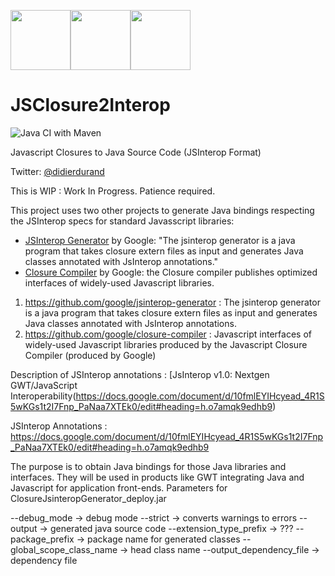 <img src="https://github.com/didier-durand/JSClosure2Interop/blob/master/img/js-logo.jpg" height="96"><img src="https://github.com/didier-durand/JSClosure2Interop/blob/master/img/gwt-logo.png" height="96"><img src="https://github.com/didier-durand/JSClosure2Interop/blob/master/img/java-logo.png" height="96">

# JSClosure2Interop

![Java CI with Maven](https://github.com/didier-durand/JSClosure2Interop/workflows/Java%20CI%20with%20Maven/badge.svg)

Javascript Closures to Java Source Code (JSInterop Format)

Twitter: [@didierdurand](https://twitter.com/chaingrok)

This is WIP : Work In Progress. Patience required.

This project uses two other projects to generate Java bindings respecting the JSInterop specs for standard Javasscript libraries:

-   [JSInterop Generator](https://github.com/google/jsinterop-generator) by Google: "The jsinterop generator is a java program that takes closure extern files as input and generates Java classes annotated with JsInterop annotations."
-   [Closure Compiler](https://github.com/google/closure-compiler) by Google: the Closure compiler publishes optimized interfaces of widely-used Javascript libraries. 

1) https://github.com/google/jsinterop-generator : The jsinterop generator is a java program that takes closure extern files as input and generates Java classes annotated with JsInterop annotations.
2) https://github.com/google/closure-compiler : Javascript interfaces of widely-used Javascript libraries produced by the Javascript Closure Compiler (produced by Google)

Description of JSInterop annotations : [JsInterop v1.0: Nextgen GWT/JavaScript Interoperability(https://docs.google.com/document/d/10fmlEYIHcyead_4R1S5wKGs1t2I7Fnp_PaNaa7XTEk0/edit#heading=h.o7amqk9edhb9)

JSInterop Annotations : https://docs.google.com/document/d/10fmlEYIHcyead_4R1S5wKGs1t2I7Fnp_PaNaa7XTEk0/edit#heading=h.o7amqk9edhb9

The purpose is to obtain Java bindings for those Java libraries and interfaces. They will be used in products like GWT integrating Java and Javascript for application front-ends.
Parameters for ClosureJsinteropGenerator_deploy.jar

--debug_mode -> debug mode
--strict -> converts warnings to errors
--output -> generated java source code
--extension_type_prefix -> ???
--package_prefix -> package name for generated classes
--global_scope_class_name -> head class name
--output_dependency_file -> dependency file
